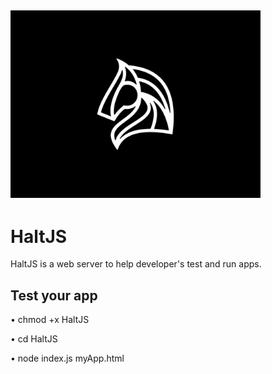 <img src="IMG_3232.jpg" 
     width="400" 
     height="300"
     class="center" />
---
# HaltJS
HaltJS is a web server to help developer's test and run apps.

## Test your app
• chmod +x HaltJS

• cd HaltJS

• node index.js myApp.html

